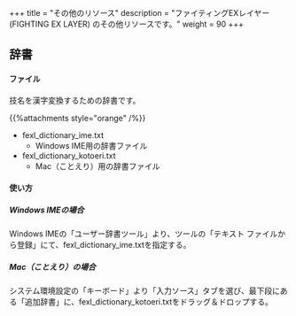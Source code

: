 +++
title = "その他のリソース"
description = "ファイティングEXレイヤー (FIGHTING EX LAYER) のその他リソースです。"
weight = 90
+++

## 辞書

#### ファイル

技名を漢字変換するための辞書です。

{{%attachments style="orange" /%}}

- fexl_dictionary_ime.txt
    - Windows IME用の辞書ファイル
- fexl_dictionary_kotoeri.txt
    - Mac（ことえり）用の辞書ファイル

#### 使い方

##### Windows IMEの場合

Windows IMEの「ユーザー辞書ツール」より、ツールの「テキスト ファイルから登録」にて、fexl_dictionary_ime.txtを指定する。

##### Mac（ことえり）の場合

システム環境設定の「キーボード」より「入力ソース」タブを選び、最下段にある「追加辞書」に、fexl_dictionary_kotoeri.txtをドラッグ＆ドロップする。
